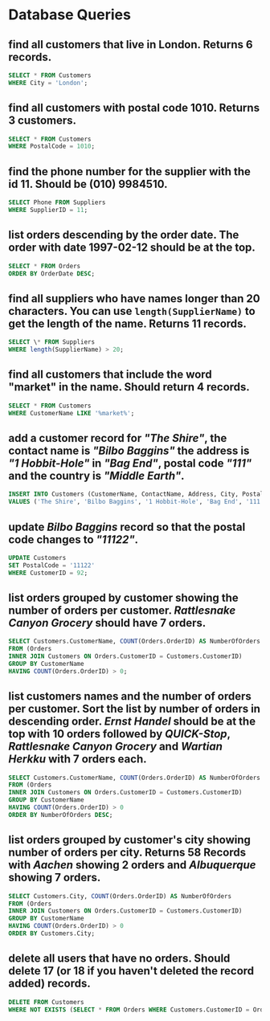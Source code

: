 # Database Queries

## find all customers that live in London. Returns 6 records.

```sql
SELECT * FROM Customers
WHERE City = 'London';
```

## find all customers with postal code 1010. Returns 3 customers.

```sql
SELECT * FROM Customers
WHERE PostalCode = 1010;
```

## find the phone number for the supplier with the id 11. Should be (010) 9984510.

```sql
SELECT Phone FROM Suppliers
WHERE SupplierID = 11;
```

## list orders descending by the order date. The order with date 1997-02-12 should be at the top.

```sql
SELECT * FROM Orders
ORDER BY OrderDate DESC;
```

## find all suppliers who have names longer than 20 characters. You can use `length(SupplierName)` to get the length of the name. Returns 11 records.

```sql
SELECT \* FROM Suppliers
WHERE length(SupplierName) > 20;
```

## find all customers that include the word "market" in the name. Should return 4 records.

```sql
SELECT * FROM Customers
WHERE CustomerName LIKE '%market%';
```

## add a customer record for _"The Shire"_, the contact name is _"Bilbo Baggins"_ the address is _"1 Hobbit-Hole"_ in _"Bag End"_, postal code _"111"_ and the country is _"Middle Earth"_.

```sql
INSERT INTO Customers (CustomerName, ContactName, Address, City, PostalCode, Country)
VALUES ('The Shire', 'Bilbo Baggins', '1 Hobbit-Hole', 'Bag End', '111', 'Middle Earth');
```

## update _Bilbo Baggins_ record so that the postal code changes to _"11122"_.

```sql
UPDATE Customers
SET PostalCode = '11122'
WHERE CustomerID = 92;
```

## list orders grouped by customer showing the number of orders per customer. _Rattlesnake Canyon Grocery_ should have 7 orders.

```sql
SELECT Customers.CustomerName, COUNT(Orders.OrderID) AS NumberOfOrders
FROM (Orders
INNER JOIN Customers ON Orders.CustomerID = Customers.CustomerID)
GROUP BY CustomerName
HAVING COUNT(Orders.OrderID) > 0;
```

## list customers names and the number of orders per customer. Sort the list by number of orders in descending order. _Ernst Handel_ should be at the top with 10 orders followed by _QUICK-Stop_, _Rattlesnake Canyon Grocery_ and _Wartian Herkku_ with 7 orders each.

```sql
SELECT Customers.CustomerName, COUNT(Orders.OrderID) AS NumberOfOrders
FROM (Orders
INNER JOIN Customers ON Orders.CustomerID = Customers.CustomerID)
GROUP BY CustomerName
HAVING COUNT(Orders.OrderID) > 0
ORDER BY NumberOfOrders DESC;
```

## list orders grouped by customer's city showing number of orders per city. Returns 58 Records with _Aachen_ showing 2 orders and _Albuquerque_ showing 7 orders.

```sql
SELECT Customers.City, COUNT(Orders.OrderID) AS NumberOfOrders
FROM (Orders
INNER JOIN Customers ON Orders.CustomerID = Customers.CustomerID)
GROUP BY CustomerName
HAVING COUNT(Orders.OrderID) > 0
ORDER BY Customers.City;
```

## delete all users that have no orders. Should delete 17 (or 18 if you haven't deleted the record added) records.

```sql
DELETE FROM Customers
WHERE NOT EXISTS (SELECT * FROM Orders WHERE Customers.CustomerID = Orders.CustomerID)
```
